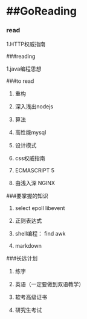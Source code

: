 

##GoReading
=========

### read


1.HTTP权威指南



###reading

1.java编程思想



###to read


1. 重构

2. 深入浅出nodejs

3. 算法

4. 高性能mysql

5. 设计模式

6. css权威指南

7. ECMASCRIPT 5

8. 由浅入深 NGINX


###要掌握的知识

1. select epoll libevent

1. 正则表达式
    
2. shell编程： find  awk
    
3. markdown



###长远计划


1. 练字

2. 英语（一定要做到双语教学）

3. 软考高级证书

4. 研究生考试
  
  
  






